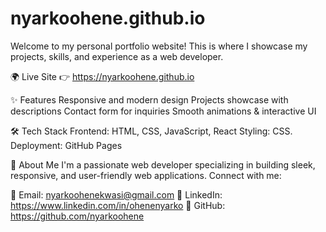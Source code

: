 # nyarkoohene.github.io

Welcome to my personal portfolio website! This is where I showcase my projects, skills, and experience as a web developer.

🌍 Live Site
👉 <https://nyarkoohene.github.io>

✨ Features
Responsive and modern design
Projects showcase with descriptions
Contact form for inquiries
Smooth animations & interactive UI

🛠 Tech Stack
Frontend: HTML, CSS, JavaScript, React
Styling: CSS.
Deployment: GitHub Pages

👤 About Me
I'm a passionate web developer specializing in building sleek, responsive, and user-friendly web applications. Connect with me:

📧 Email: <nyarkoohenekwasi@gmail.com>
🔗 LinkedIn: <https://www.linkedin.com/in/ohenenyarko>
🐙 GitHub: <https://github.com/nyarkoohene>
